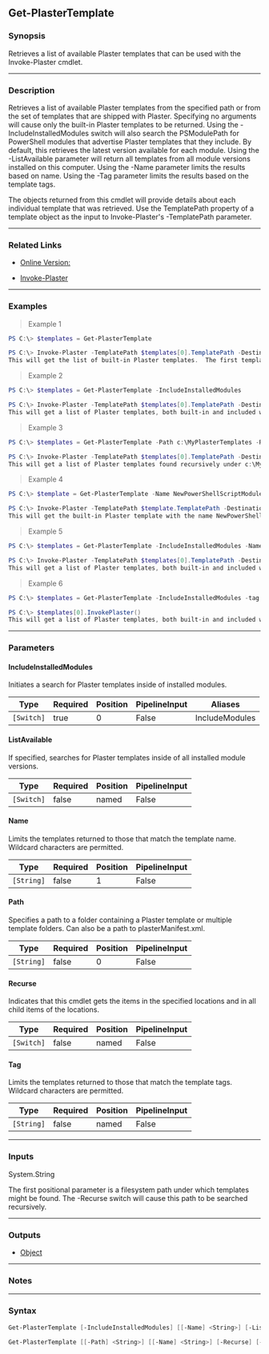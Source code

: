 Get-PlasterTemplate
-------------------

### Synopsis
Retrieves a list of available Plaster templates that can be used with the Invoke-Plaster cmdlet.

---

### Description

Retrieves a list of available Plaster templates from the specified path or from the set of templates that are shipped with Plaster.  Specifying no arguments will cause only the built-in Plaster templates to be returned.  Using the -IncludeInstalledModules switch will also search the PSModulePath for PowerShell modules that advertise Plaster templates that they include. By default, this retrieves the latest version available for each module. Using the -ListAvailable parameter will return all templates from all module versions installed on this computer. Using the -Name parameter limits the results based on name. Using the -Tag parameter limits the results based on the template tags.

The objects returned from this cmdlet will provide details about each individual template that was retrieved.  Use the TemplatePath property of a template object as the input to Invoke-Plaster's -TemplatePath parameter.

---

### Related Links
* [Online Version:](https://github.com/PowerShell/Plaster/blob/master/docs/en-US/Get-PlasterTemplate.md)

* [Invoke-Plaster](https://github.com/PowerShell/Plaster/blob/master/docs/en-US/Invoke-Plaster.md)

---

### Examples
> Example 1

```PowerShell
PS C:\> $templates = Get-PlasterTemplate

PS C:\> Invoke-Plaster -TemplatePath $templates[0].TemplatePath -DestinationPath ~\GitHub\NewModule
This will get the list of built-in Plaster templates.  The first template returned is then used to create a new module at the specifed path.
```
> Example 2

```PowerShell
PS C:\> $templates = Get-PlasterTemplate -IncludeInstalledModules

PS C:\> Invoke-Plaster -TemplatePath $templates[0].TemplatePath -DestinationPath ~\GitHub\NewModule
This will get a list of Plaster templates, both built-in and included with installed modules.  The first template returned is then used to create a new module at the specifed path.
```
> Example 3

```PowerShell
PS C:\> $templates = Get-PlasterTemplate -Path c:\MyPlasterTemplates -Recurse

PS C:\> Invoke-Plaster -TemplatePath $templates[0].TemplatePath -DestinationPath ~\GitHub\NewModule
This will get a list of Plaster templates found recursively under c:\MyPlasterTemplates The first template returned is then used to create a new module at the specifed path.
```
> Example 4

```PowerShell
PS C:\> $template = Get-PlasterTemplate -Name NewPowerShellScriptModule

PS C:\> Invoke-Plaster -TemplatePath $template.TemplatePath -DestinationPath ~\GitHub\NewModule
This will get the built-in Plaster template with the name NewPowerShellScriptModule. It will then use that template to create a new module at the specified path.
```
> Example 5

```PowerShell
PS C:\> $templates = Get-PlasterTemplate -IncludeInstalledModules -Name new*

PS C:\> Invoke-Plaster -TemplatePath $templates[0].TemplatePath -DestinationPath ~\GitHub\NewModule
This will get a list of Plaster templates, both built-in and included with installed modules, where the name matches 'new*'. It will then use the first template found to create a new module at the specified path.
```
> Example 6

```PowerShell
PS C:\> $templates = Get-PlasterTemplate -IncludeInstalledModules -tag module*

PS C:\> $templates[0].InvokePlaster()
This will get a list of Plaster templates, both built-in and included with installed modules, where the name matches 'module*'. It will then use the first template found to create a new module at the specified path using the InvokePlaster script method that is available on the returned object.
```

---

### Parameters
#### **IncludeInstalledModules**
Initiates a search for Plaster templates inside of installed modules.

|Type      |Required|Position|PipelineInput|Aliases       |
|----------|--------|--------|-------------|--------------|
|`[Switch]`|true    |0       |False        |IncludeModules|

#### **ListAvailable**
If specified, searches for Plaster templates inside of all installed module versions.

|Type      |Required|Position|PipelineInput|
|----------|--------|--------|-------------|
|`[Switch]`|false   |named   |False        |

#### **Name**
Limits the templates returned to those that match the template name. Wildcard characters are permitted.

|Type      |Required|Position|PipelineInput|
|----------|--------|--------|-------------|
|`[String]`|false   |1       |False        |

#### **Path**
Specifies a path to a folder containing a Plaster template or multiple template folders. Can also be a path to plasterManifest.xml.

|Type      |Required|Position|PipelineInput|
|----------|--------|--------|-------------|
|`[String]`|false   |0       |False        |

#### **Recurse**
Indicates that this cmdlet gets the items in the specified locations and in all child items of the locations.

|Type      |Required|Position|PipelineInput|
|----------|--------|--------|-------------|
|`[Switch]`|false   |named   |False        |

#### **Tag**
Limits the templates returned to those that match the template tags. Wildcard characters are permitted.

|Type      |Required|Position|PipelineInput|
|----------|--------|--------|-------------|
|`[String]`|false   |named   |False        |

---

### Inputs
System.String

The first positional parameter is a filesystem path under which templates might be found.  The -Recurse switch will cause this path to be searched recursively.

---

### Outputs
* [Object](https://learn.microsoft.com/en-us/dotnet/api/System.Object)

---

### Notes

---

### Syntax
```PowerShell
Get-PlasterTemplate [-IncludeInstalledModules] [[-Name] <String>] [-ListAvailable] [-Tag <String>] [<CommonParameters>]
```
```PowerShell
Get-PlasterTemplate [[-Path] <String>] [[-Name] <String>] [-Recurse] [-Tag <String>] [<CommonParameters>]
```
